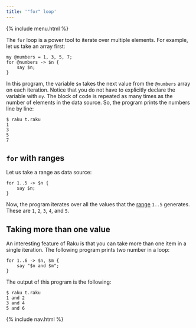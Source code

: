```yaml
---
title: '"for" loop'
---
```


{% include menu.html %}

The `for` loop is a power tool to iterate over multiple elements. For example, let us take an array first:

    my @numbers = 1, 3, 5, 7;
    for @numbers -> $n {
        say $n;
    }

In this program, the variable `$n` takes the next value from the `@numbers` array on each iteration. Notice that you do not have to explicitly declare the variable with `my`. The block of code is repeated as many times as the number of elements in the data source. So, the program prints the numbers line by line:

    $ raku t.raku 
    1
    3
    5
    7

## `for` with ranges

Let us take a range as data source:

    for 1..5 -> $n {
        say $n;
    }

Now, the program iterates over all the values that the [range](/raku-course/essentials/positionals/ranges) `1..5` generates. These are `1`, `2`, `3`, `4`, and `5`.

## Taking more than one value

An interesting feature of Raku is that you can take more than one item in a single iteration. The following program prints two number in a loop:

    for 1..6 -> $n, $m {
        say "$n and $m";
    }

The output of this program is the following:

    $ raku t.raku
    1 and 2
    3 and 4
    5 and 6

{% include nav.html %}
